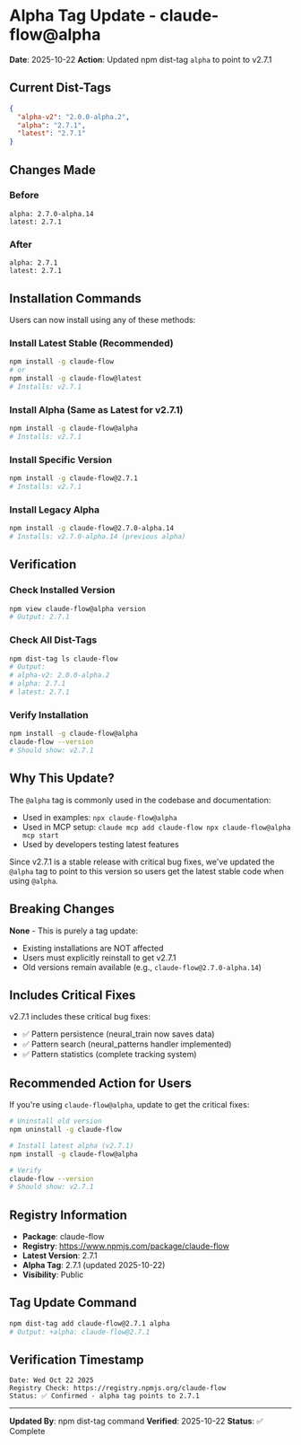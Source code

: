 # Alpha Tag Update - claude-flow@alpha

**Date**: 2025-10-22
**Action**: Updated npm dist-tag `alpha` to point to v2.7.1

## Current Dist-Tags

```json
{
  "alpha-v2": "2.0.0-alpha.2",
  "alpha": "2.7.1",
  "latest": "2.7.1"
}
```

## Changes Made

### Before
```
alpha: 2.7.0-alpha.14
latest: 2.7.1
```

### After
```
alpha: 2.7.1
latest: 2.7.1
```

## Installation Commands

Users can now install using any of these methods:

### Install Latest Stable (Recommended)
```bash
npm install -g claude-flow
# or
npm install -g claude-flow@latest
# Installs: v2.7.1
```

### Install Alpha (Same as Latest for v2.7.1)
```bash
npm install -g claude-flow@alpha
# Installs: v2.7.1
```

### Install Specific Version
```bash
npm install -g claude-flow@2.7.1
# Installs: v2.7.1
```

### Install Legacy Alpha
```bash
npm install -g claude-flow@2.7.0-alpha.14
# Installs: v2.7.0-alpha.14 (previous alpha)
```

## Verification

### Check Installed Version
```bash
npm view claude-flow@alpha version
# Output: 2.7.1
```

### Check All Dist-Tags
```bash
npm dist-tag ls claude-flow
# Output:
# alpha-v2: 2.0.0-alpha.2
# alpha: 2.7.1
# latest: 2.7.1
```

### Verify Installation
```bash
npm install -g claude-flow@alpha
claude-flow --version
# Should show: v2.7.1
```

## Why This Update?

The `@alpha` tag is commonly used in the codebase and documentation:
- Used in examples: `npx claude-flow@alpha`
- Used in MCP setup: `claude mcp add claude-flow npx claude-flow@alpha mcp start`
- Used by developers testing latest features

Since v2.7.1 is a stable release with critical bug fixes, we've updated the `@alpha` tag to point to this version so users get the latest stable code when using `@alpha`.

## Breaking Changes

**None** - This is purely a tag update:
- Existing installations are NOT affected
- Users must explicitly reinstall to get v2.7.1
- Old versions remain available (e.g., `claude-flow@2.7.0-alpha.14`)

## Includes Critical Fixes

v2.7.1 includes these critical bug fixes:
- ✅ Pattern persistence (neural_train now saves data)
- ✅ Pattern search (neural_patterns handler implemented)
- ✅ Pattern statistics (complete tracking system)

## Recommended Action for Users

If you're using `claude-flow@alpha`, update to get the critical fixes:

```bash
# Uninstall old version
npm uninstall -g claude-flow

# Install latest alpha (v2.7.1)
npm install -g claude-flow@alpha

# Verify
claude-flow --version
# Should show: v2.7.1
```

## Registry Information

- **Package**: claude-flow
- **Registry**: https://www.npmjs.com/package/claude-flow
- **Latest Version**: 2.7.1
- **Alpha Tag**: 2.7.1 (updated 2025-10-22)
- **Visibility**: Public

## Tag Update Command

```bash
npm dist-tag add claude-flow@2.7.1 alpha
# Output: +alpha: claude-flow@2.7.1
```

## Verification Timestamp

```
Date: Wed Oct 22 2025
Registry Check: https://registry.npmjs.org/claude-flow
Status: ✅ Confirmed - alpha tag points to 2.7.1
```

---

**Updated By**: npm dist-tag command
**Verified**: 2025-10-22
**Status**: ✅ Complete
